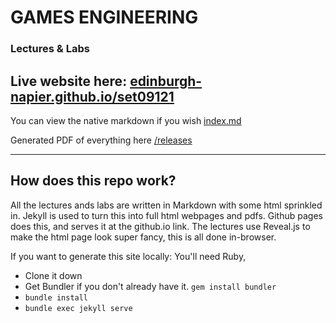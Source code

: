 # GAMES ENGINEERING # 
### Lectures & Labs ###
## Live website here: [edinburgh-napier.github.io/set09121](https://edinburgh-napier.github.io/set09121/) ##
You can view the native markdown if you wish [index.md](index.md)

Generated PDF of everything here [/releases](https://github.com/edinburgh-napier/set09121/releases)


---
## How does this repo  work?

All the lectures ands labs are written in Markdown with some html sprinkled in. Jekyll is used to turn this into full html webpages and pdfs. Github pages does this, and serves it at the github.io link. The lectures use Reveal.js to make the html page look super fancy, this is all done in-browser.

If you want to generate this site locally: 
You'll need Ruby, 
- Clone it down
- Get Bundler if you don't already have it. ``` gem install bundler ```
- ```bundle install```
- ```bundle exec jekyll serve```

